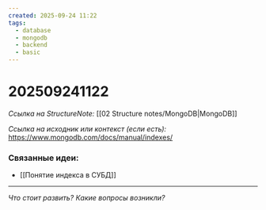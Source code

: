 ```yaml
---
created: 2025-09-24 11:22
tags:
  - database
  - mongodb
  - backend
  - basic
---
```

# 202509241122
*Ссылка на StructureNote:* [[02 Structure notes/MongoDB|MongoDB]]

*Ссылка на исходник или контекст (если есть):* https://www.mongodb.com/docs/manual/indexes/

### Связанные идеи:
*   [[Понятие индекса в СУБД]]
---

*Что стоит развить? Какие вопросы возникли?*